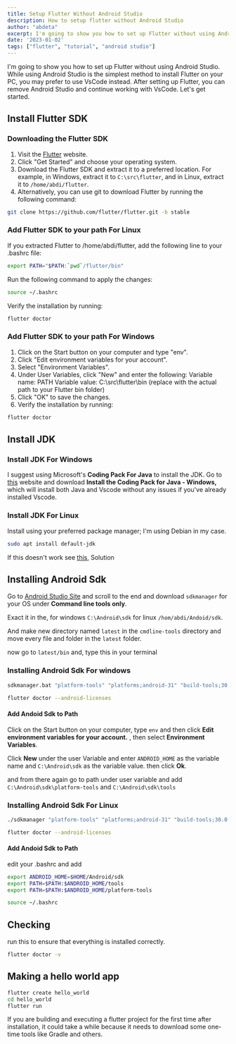 ```yaml
---
title: Setup Flutter Without Android Studio
description: How to setup flutter without Android Studio
author: "abdeta"
excerpt: I'm going to show you how to set up Flutter without using Android Studio. While using Android Studio is the simplest method to install Flutter on your PC, you may prefer to use VsCode instead. After setting up Flutter, you can remove Android Studio and continue working with VsCode. Let's get started.
date: '2023-01-02'
tags: ["flutter", "tutorial", "android studio"]
---
```


I'm going to show you how to set up Flutter without using Android Studio. While using Android Studio is the simplest method to install Flutter on your PC, you may prefer to use VsCode instead. After setting up Flutter, you can remove Android Studio and continue working with VsCode. Let's get started.

## Install Flutter SDK

### Downloading the Flutter SDK

1. Visit the [Flutter](https://flutter.dev) website.
2. Click "Get Started" and choose your operating system.
3. Download the Flutter SDK and extract it to a preferred location. For example, in Windows, extract it to `C:\src\flutter`, and in Linux, extract it to `/home/abdi/flutter`.
4. Alternatively, you can use git to download Flutter by running the following command:

```bash
git clone https://github.com/flutter/flutter.git -b stable
```

### Add Flutter SDK to your path For Linux

If you extracted Flutter to /home/abdi/flutter, add the following line to your .bashrc file:

```bash
export PATH="$PATH:`pwd`/flutter/bin"
```

Run the following command to apply the changes:

```bash
source ~/.bashrc
```

Verify the installation by running:

```bash
flutter doctor
```

### Add Flutter SDK to your path For Windows

1. Click on the Start button on your computer and type "env".
2. Click "Edit environment variables for your account".
3. Select "Environment Variables".
4. Under User Variables, click "New" and enter the following:
  Variable name: PATH
  Variable value: C:\src\flutter\bin (replace with the actual path to your Flutter bin folder)
5. Click "OK" to save the changes.
6. Verify the installation by running:

```bash
flutter doctor
```

## Install JDK

### Install JDK For Windows

I suggest using Microsoft's **Coding Pack For Java** to install the JDK. Go to [this](https://code.visualstudio.com/docs/java/java-tutorial) website and download **Install the Coding Pack for Java - Windows,** which will install both Java and Vscode without any issues if you've already installed Vscode.

### Install JDK For Linux

Install using your preferred package manager; I'm using Debian in my case.

```bash
sudo apt install default-jdk
```

If this doesn't work see [this](https://stackoverflow.com/questions/14788345/how-to-install-the-jdk-on-ubuntu-linux), Solution

## Installing Android Sdk

Go to [Android Studio Site](https://developer.android.com/studio) and scroll to the end and download `sdkmanager` for your OS under **Command line tools only**.

Exact it in the, for windows `C:\Android\sdk` for linux `/hom/abdi/Andoid/sdk`.

And make new directory named `latest` in the `cmdline-tools` directory and move every file and folder in the `latest` folder.

now go to `latest/bin` and, type this in your terminal

### Installing Android Sdk For windows

```bash
sdkmanager.bat "platform-tools" "platforms;android-31" "build-tools;30.0.3" "extras;google;m2repository" "extras;android;m2repository"
```

```bash
flutter doctor --android-licenses
```

#### Add Andoid Sdk to Path

Click on the Start button on your computer, type `env` and then click **Edit environment variables for your account.** , then select **Environment Variables**.

Click **New** under the user Variable and enter `ANDROID_HOME` as the variable name and `C:\Android\sdk` as the variable value. then click **Ok**.

and from there again go to path under user variable and add `C:\Android\sdk\platform-tools` and `C:\Android\sdk\tools`

### Installing Android Sdk For Linux

```bash
./sdkmanager "platform-tools" "platforms;android-31" "build-tools;30.0.3" "extras;google;m2repository" "extras;android;m2repository"
```

```bash
flutter doctor --android-licenses
```

#### Add Andoid Sdk to Path

edit your .bashrc and add

```bash
export ANDROID_HOME=$HOME/Android/sdk
export PATH=$PATH:$ANDROID_HOME/tools
export PATH=$PATH:$ANDROID_HOME/platform-tools
```

```bash
source ~/.bashrc
```

## Checking

run this to ensure that everything is installed correctly.

```bash
flutter doctor -v
```

## Making a hello world app

```bash
flutter create hello_world
cd hello_world
flutter run
```

If you are building and executing a flutter project for the first time after installation, it could take a while because it needs to download some one-time tools like Gradle and others.
